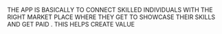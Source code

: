 THE APP IS BASICALLY TO CONNECT SKILLED INDIVIDUALS WITH THE RIGHT MARKET PLACE WHERE THEY GET TO SHOWCASE THEIR SKILLS AND GET PAID . THIS HELPS CREATE VALUE
